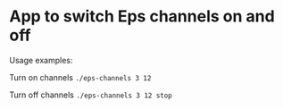 # App to switch Eps channels on and off

Usage examples:

Turn on channels
```./eps-channels 3 12```

Turn off channels
```./eps-channels 3 12 stop```
